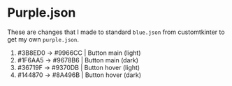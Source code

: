 # Purple.json

These are changes that I made to standard `blue.json` from customtkinter to get my own `purple.json`.

1. #3B8ED0 -> #9966CC | Button main (light)
2. #1F6AA5 -> #9678B6 | Button main (dark)
3. #36719F -> #9370DB | Button hover (light)
4. #144870 -> #8A496B | Button hover (dark)

